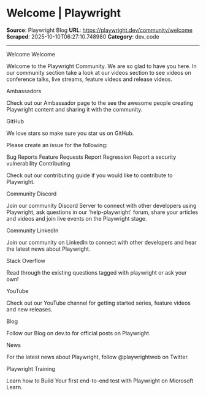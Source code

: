 # Welcome | Playwright

**Source**: Playwright Blog
**URL**: https://playwright.dev/community/welcome
**Scraped**: 2025-10-10T06:27:10.748980
**Category**: dev_code

---

Welcome
Welcome

Welcome to the Playwright Community. We are so glad to have you here. In our community section take a look at our videos section to see videos on conference talks, live streams, feature videos and release videos.

Ambassadors​

Check out our Ambassador page to the see the awesome people creating Playwright content and sharing it with the community.

GitHub​

We love stars so make sure you star us on GitHub.

Please create an issue for the following:

Bug Reports
Feature Requests
Report Regression
Report a security vulnerability
Contributing​

Check out our contributing guide if you would like to contribute to Playwright.

Community Discord​

Join our community Discord Server to connect with other developers using Playwright, ask questions in our 'help-playwright' forum, share your articles and videos and join live events on the Playwright stage.

Community LinkedIn​

Join our community on LinkedIn to connect with other developers and hear the latest news about Playwright.

Stack Overflow​

Read through the existing questions tagged with playwright or ask your own!

YouTube​

Check out our YouTube channel for getting started series, feature videos and new releases.

Blog​

Follow our Blog on dev.to for official posts on Playwright.

News​

For the latest news about Playwright, follow @playwrightweb on Twitter.

Playwright Training​

Learn how to Build Your first end-to-end test with Playwright on Microsoft Learn.
